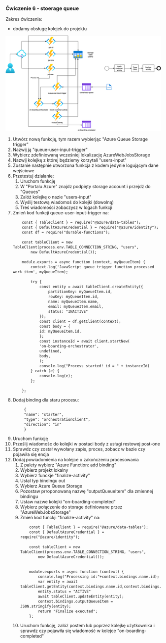### Ćwiczenie 6 - stoerage queue


Zakres ćwiczenia:
- dodamy obsługę kolejek do projektu

![Zakres](images/functions/ex6/AFS-Queue.drawio.png)


1. Utwórz nową funkcję, tym razem wybierjąc "Azure Queue Storage trigger"
2. Nazwij ją "queue-user-input-trigger"
3. Wybierz zdefiniowaną wcześniej lokalizację AzureWebJobsStorage
4. Nazwij kolejkę z której będziemy korzytali "users-input"
5. Zostanie następnie utworzona funkcja z kodem jedynie logującym dane wejściowe
6. Przetestuj dzialanie:
   1. Uruchom funkcję
   2. W "Portalu Azure" znajdz podpięty storage account i przejdź do "Queues"
   3. Zalóż kolejkę o nazie "users-input"
   4. Wyślij testową wiadomoś do kolejki (dowolną)
   5. Treś wiadomości zobaczysz w logach funkcji
7. Zmień kod funkcji queue-user-input-trigger na:
    ```
        const { TableClient } = require("@azure/data-tables");
        const { DefaultAzureCredential } = require("@azure/identity");
        const df = require("durable-functions");

        const tableClient = new TableClient(process.env.TABLE_CONNECTION_STRING, "users",
            new DefaultAzureCredential());

        module.exports = async function (context, myQueueItem) {
            context.log('JavaScript queue trigger function processed work item', myQueueItem);

            try {
                const entity = await tableClient.createEntity({
                    partitionKey: myQueueItem.id,
                    rowKey: myQueueItem.id,
                    name: myQueueItem.name,
                    email: myQueueItem.email,
                    status: "INACTIVE"
                });
                const client = df.getClient(context);
                const body = {
                id: myQueueItem.id,
                };
                const instanceId = await client.startNew(
                'on-boarding-orchestrator',
                undefined,
                body,
                );
                console.log("Process started! id = " + instanceId)
            } catch (e) {
                console.log(e);
            };

        };
    ```
8. Dodaj binding dla staru procesu:
   ```
        {
        "name": "starter",
        "type": "orchestrationClient",
        "direction": "in"
        }

   ```
9. Uruchom funkcję
10. Prześlij wiadomośc do kolejki w postaci body z usługi restowej post-one
11. Sprawdz czy został wywołany zapis, proces, zobacz w bazie czy pojawiła się encja
12. Dodaj powiadomienia na kolejce o zakończeniu procesowania
    1.  Z palety wybierz "Azure Function: add binding"
    2.  Wybierz projekt lokalny
    3.  Wybierz funckje "finalize-activity"
    4.  Ustal typ bindingu out
    5.  Wybierz Azure Queue Storage
    6.  Pozostaw prroponowaną nazwę "outputQueueItem" dla zmiennej bindingu
    7.  Ustaw nazwe kolejki "on-boarding-completed"
    8.  Wybierz połączenie do storage definiowane przez "AzureWebJobsStorage"
    9.  Zmień kod funckji "finalize-activity" na:
        ```
            const { TableClient } = require("@azure/data-tables");
            const { DefaultAzureCredential } = require("@azure/identity");

            const tableClient = new TableClient(process.env.TABLE_CONNECTION_STRING, "users",
                new DefaultAzureCredential());


            module.exports = async function (context) {
                console.log("Processing id:"+context.bindings.name.id);
                var entity = await tableClient.getEntity(context.bindings.name.id,context.bindings.name.id);
                entity.status = "ACTIVE"
                await tableClient.updateEntity(entity); 
                context.bindings.outputQueueItem = JSON.stringify(entity);
                return "Finalize executed";
            };
        ```
    10. Uruchom funkcję, zalóż postem lub poprzez kolejkę użytkownika i sprawdz czy pojawiła się wiadomość w kolejce "on-boarding-completed"
    

